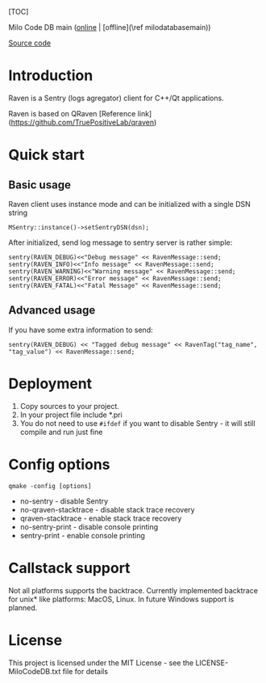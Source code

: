 [TOC]

Milo Code DB main ([online](https://docs.milosolutions.com/milo-code-db/main/) | [offline](\\ref milodatabasemain)) 

[Source code](https://github.com/milosolutions/msentry)

# Introduction

Raven is a Sentry (logs agregator) client for C++/Qt applications.

Raven is based on QRaven [Reference link] (https://github.com/TruePositiveLab/qraven)

# Quick start

## Basic usage 

Raven client uses instance mode and can be initialized with a single DSN string

```
MSentry::instance()->setSentryDSN(dsn);
```

After initialized, send log message to sentry server is rather simple:

```
sentry(RAVEN_DEBUG)<<"Debug message" << RavenMessage::send;
sentry(RAVEN_INFO)<<"Info message" << RavenMessage::send;
sentry(RAVEN_WARNING)<<"Warning message" << RavenMessage::send;
sentry(RAVEN_ERROR)<<"Error message" << RavenMessage::send;
sentry(RAVEN_FATAL)<<"Fatal Message" << RavenMessage::send;
```
	
## Advanced usage

If you have some extra information to send:
```
sentry(RAVEN_DEBUG) << "Tagged debug message" << RavenTag("tag_name", "tag_value") << RavenMessage::send;
```

# Deployment

1. Copy sources to your project.
2. In your project file include *.pri
3. You do not need to use `#ifdef` if you want to disable Sentry - it will still compile and run just fine

# Config options

```
qmake -config [options]
```

* no-sentry - disable Sentry
* no-qraven-stacktrace - disable stack trace recovery
* qraven-stacktrace - enable stack trace recovery
* no-sentry-print - disable console printing
* sentry-print - enable console printing

# Callstack support

Not all platforms supports the backtrace. Currently implemented backtrace for
unix* like platforms: MacOS, Linux. In future Windows support is planned.

# License

This project is licensed under the MIT License - see the LICENSE-MiloCodeDB.txt file for details

